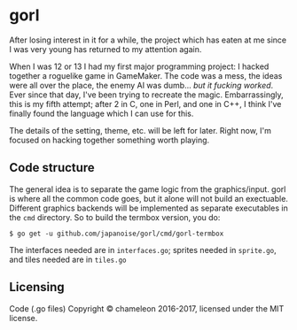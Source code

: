 # gorl

After losing interest in it for a while, the project which has eaten at me since
I was very young has returned to my attention again.

When I was 12 or 13 I had my first major programming project: I hacked together
a roguelike game in GameMaker. The code was a mess, the ideas were all over the
place, the enemy AI was dumb... *but it fucking worked*. Ever since that day,
I've been trying to recreate the magic. Embarrassingly, this is my fifth
attempt; after 2 in C, one in Perl, and one in C++, I think I've finally found
the language which I can use for this.

The details of the setting, theme, etc. will be left for later. Right now, I'm
focused on hacking together something worth playing.

## Code structure

The general idea is to separate the game logic from the graphics/input. gorl is
where all the common code goes, but it alone will not build an exectuable.
Different graphics backends will be implemented as separate executables in the
`cmd` directory. So to build the termbox version, you do:

``` shellsession
$ go get -u github.com/japanoise/gorl/cmd/gorl-termbox
```

The interfaces needed are in `interfaces.go`; sprites needed in `sprite.go`, and
tiles needed are in `tiles.go`

## Licensing

Code (.go files) Copyright © chameleon 2016-2017, licensed under the MIT license.
